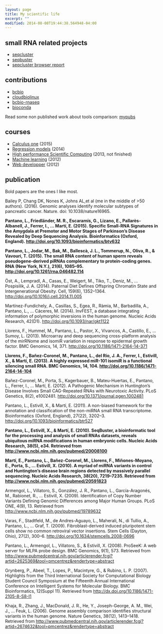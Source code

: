 ```yaml
---
layout: page
title: My scientific life 
excerpt: ""
modified: 2014-08-08T19:44:38.564948-04:00
---
```


## small RNA related projects

* [seqcluster](http://github.com/lpantano/seqcluster)
* [seqbuster](http://github.com/lpantano/seqbuster)
* [seqcluster browser report](https://github.com/lpantano/seqclusterViz)

## contributions

* [bcbio](http://github.com/chapmanb/bcbio-nextgen)
* [cloudbiolinux](http://github.com/chapmanb/cloudbiolinux)
* [bcbio-rnaseq](https://github.com/roryk/bcbio.rnaseq)
* [bioconda](https://github.com/bioconda/bioconda-recipes)

Read some non published work about tools comparison: [mypubs](https://github.com/lpantano/mypubs/blob/master/README.md)

## courses

* [Calculus one](https://www.coursera.org/learn/calculus1) (2015)
* [Regression models](https://www.coursera.org/course/regmods) (2014)
* [High performance Scientific Computing](https://www.coursera.org/course/scicomp) (2013, not finished)
* [Machine learning](https://www.coursera.org/course/ml) (2012)
* [Web developper](https://www.udacity.com/course/viewer#!/c-cs253) (2012)

## publication

Bold papers are the ones I like most.

Bailey P, Chang DK, Nones K, Johns AL,et al (me in the middle of >50 authors). (2016). Genomic analyses identify molecular subtypes of pancreatic cancer. Nature. doi: 10.1038/nature16965.

**Pantano, L., Friedländer, M. R., Escaramís, G., Lizano, E., Pallarès-Albanell, J., Ferrer, I., … Martí, E. (2015). Specific Small-RNA Signatures in the Amygdala at Premotor and Motor Stages of Parkinson’s Disease Revealed by Deep Sequencing Analysis. Bioinformatics (Oxford, England). http://doi.org/10.1093/bioinformatics/btv632**

**Pantano, L., Jodar, M., Bak, M., Ballescà, J. L., Tommerup, N., Oliva, R., & Vavouri, T. (2015). The small RNA content of human sperm reveals pseudogene-derived piRNAs complementary to protein-coding genes. RNA (New York, N.Y.), 21(6), 1085–95. http://doi.org/10.1261/rna.046482.114**

Öst, A., Lempradl, A., Casas, E., Weigert, M., Tiko, T., Deniz, M., … Pospisilik, J. A. (2014). Paternal Diet Defines Offspring Chromatin State and Intergenerational Obesity. Cell, 159(6), 1352–1364. http://doi.org/10.1016/j.cell.2014.11.005

Martínez-Fundichely, A., Casillas, S., Egea, R., Ràmia, M., Barbadilla, A., Pantano, L., … Cáceres, M. (2014). InvFEST, a database integrating information of polymorphic inversions in the human genome. Nucleic Acids Research, 42(D1). http://doi.org/10.1093/nar/gkt1122

Llorens, F., Hummel, M., Pantano, L., Pastor, X., Vivancos, A., Castillo, E., … Sumoy, L. (2013). Microarray and deep sequencing cross-platform analysis of the mirRNome and isomiR variation in response to epidermal growth factor. BMC Genomics, 14, 371. http://doi.org/10.1186/1471-2164-14-371

**Llorens, F., Bañez-Coronel, M., Pantano, L., del Río, J. A., Ferrer, I., Estivill, X., & Martí, E. (2013). A highly expressed miR-101 isomiR is a functional silencing small RNA. BMC Genomics, 14, 104. http://doi.org/10.1186/1471-2164-14-104**

Bañez-Coronel, M., Porta, S., Kagerbauer, B., Mateu-Huertas, E., Pantano, L., Ferrer, I., … Martí, E. (2012). A Pathogenic Mechanism in Huntington’s Disease Involves Small CAG-Repeated RNAs with Neurotoxic Activity. PLoS Genetics, 8(2), e1002481. http://doi.org/10.1371/journal.pgen.1002481

Pantano, L., Estivill, X., & Martí, E. (2011). A non-biased framework for the annotation and classification of the non-miRNA small RNA transcriptome. Bioinformatics (Oxford, England), 27(22), 3202–3. http://doi.org/10.1093/bioinformatics/btr527

**Pantano, L., Estivill, X., & Martí, E. (2010). SeqBuster, a bioinformatic tool for the processing and analysis of small RNAs datasets, reveals ubiquitous miRNA modifications in human embryonic cells. Nucleic Acids Research, 38(5), e34. Retrieved from http://www.ncbi.nlm.nih.gov/pubmed/20008100**

**Martí, E., Pantano, L., Bañez-Coronel, M., Llorens, F., Miñones-Moyano, E., Porta, S., … Estivill, X. (2010). A myriad of miRNA variants in control and Huntington’s disease brain regions detected by massively parallel sequencing. Nucleic Acids Research, 38(20), 7219–7235. Retrieved from http://www.ncbi.nlm.nih.gov/pubmed/20591823**

Armengol, L., Villatoro, S., González, J. R., Pantano, L., García-Aragonés, M., Rabionet, R., … Estivill, X. (2009). Identification of Copy Number Variants Defining Genomic Differences among Major Human Groups. PLoS ONE, 4(9), 13. Retrieved from http://www.ncbi.nlm.nih.gov/pubmed/19789632

Varas, F., Stadtfeld, M., de Andres-Aguayo, L., Maherali, N., di Tullio, A., Pantano, L., … Graf, T. (2009). Fibroblast-derived induced pluripotent stem cells show no common retroviral vector insertions. Stem Cells (Dayton, Ohio), 27(2), 300–6. http://doi.org/10.1634/stemcells.2008-0696

Pantano, L., Armengol, L., Villatoro, S., & Estivill, X. (2008). ProSeeK: A web server for MLPA probe design. BMC Genomics, 9(1), 573. Retrieved from http://www.pubmedcentral.nih.gov/articlerender.fcgi?artid=2625369&tool=pmcentrez&rendertype=abstract

Grynberg, P., Abeel, T., Lopes, P., Macintyre, G., & Rubino, L. P. (2007). Highlights from the Third International Society for Computational Biology Student Council Symposium at the Fifteenth Annual International Conference on Intelligent Systems for Molecular Biology. BMC Bioinformatics, 12(Suppl 11). Retrieved from http://dx.doi.org/10.1186/1471-2105-8-S8-I1

Khaja, R., Zhang, J., MacDonald, J. R., He, Y., Joseph-George, A. M., Wei, J., … Feuk, L. (2006). Genome assembly comparison identifies structural variants in the human genome. Nature Genetics, 38(12), 1413–1418. Retrieved from http://www.pubmedcentral.nih.gov/articlerender.fcgi?artid=2674632&tool=pmcentrez&rendertype=abstract
